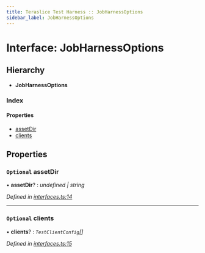 ```yaml
---
title: Teraslice Test Harness :: JobHarnessOptions
sidebar_label: JobHarnessOptions
---
```


# Interface: JobHarnessOptions

## Hierarchy

* **JobHarnessOptions**

### Index

#### Properties

* [assetDir](jobharnessoptions.md#optional-assetdir)
* [clients](jobharnessoptions.md#optional-clients)

## Properties

### `Optional` assetDir

• **assetDir**? : *undefined | string*

*Defined in [interfaces.ts:14](https://github.com/terascope/teraslice/blob/6e018493/packages/teraslice-test-harness/src/interfaces.ts#L14)*

___

### `Optional` clients

• **clients**? : *`TestClientConfig`[]*

*Defined in [interfaces.ts:15](https://github.com/terascope/teraslice/blob/6e018493/packages/teraslice-test-harness/src/interfaces.ts#L15)*
